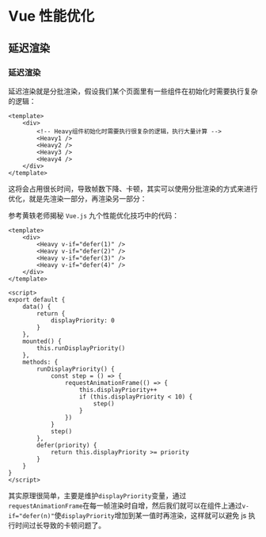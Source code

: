 # Vue 性能优化

## 延迟渲染

### 延迟渲染

延迟渲染就是分批渲染，假设我们某个页面里有一些组件在初始化时需要执行复杂的逻辑：

```vue
<template>
	<div>
		<!-- Heavy组件初始化时需要执行很复杂的逻辑，执行大量计算 -->
		<Heavy1 />
		<Heavy2 />
		<Heavy3 />
		<Heavy4 />
	</div>
</template>
```

这将会占用很长时间，导致帧数下降、卡顿，其实可以使用分批渲染的方式来进行优化，就是先渲染一部分，再渲染另一部分：

参考黄轶老师揭秘 `Vue.js` 九个性能优化技巧中的代码：

```vue
<template>
	<div>
		<Heavy v-if="defer(1)" />
		<Heavy v-if="defer(2)" />
		<Heavy v-if="defer(3)" />
		<Heavy v-if="defer(4)" />
	</div>
</template>

<script>
export default {
	data() {
		return {
			displayPriority: 0
		}
	},
	mounted() {
		this.runDisplayPriority()
	},
	methods: {
		runDisplayPriority() {
			const step = () => {
				requestAnimationFrame(() => {
					this.displayPriority++
					if (this.displayPriority < 10) {
						step()
					}
				})
			}
			step()
		},
		defer(priority) {
			return this.displayPriority >= priority
		}
	}
}
</script>
```

其实原理很简单，主要是维护`displayPriority`变量，通过`requestAnimationFrame`在每一帧渲染时自增，然后我们就可以在组件上通过`v-if="defer(n)"`使`displayPriority`增加到某一值时再渲染，这样就可以避免 js 执行时间过长导致的卡顿问题了。
